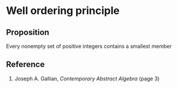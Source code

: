 # Well ordering principle

## Proposition

Every nonempty set of positive integers contains a smallest member

## Reference

1. Joseph A. Gallian, *Contemporary Abstract Algebra* (page 3)